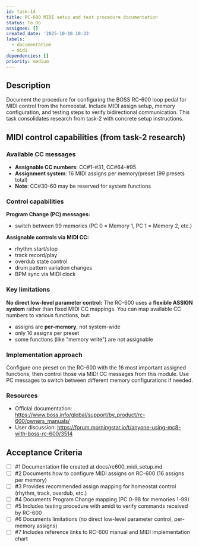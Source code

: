 ```yaml
---
id: task-14
title: RC-600 MIDI setup and test procedure documentation
status: To Do
assignee: []
created_date: '2025-10-10 10:33'
labels:
  - documentation
  - midi
dependencies: []
priority: medium
---
```


## Description

<!-- SECTION:DESCRIPTION:BEGIN -->
Document the procedure for configuring the BOSS RC-600 loop pedal for MIDI control from the homeostat. Include MIDI assign setup, memory configuration, and testing steps to verify bidirectional communication. This task consolidates research from task-2 with concrete setup instructions.

## MIDI control capabilities (from task-2 research)

### Available CC messages
- **Assignable CC numbers**: CC#1–#31, CC#64–#95
- **Assignment system**: 16 MIDI assigns per memory/preset (99 presets total)
- **Note**: CC#30-60 may be reserved for system functions

### Control capabilities

**Program Change (PC) messages:**
- switch between 99 memories (PC 0 = Memory 1, PC 1 = Memory 2, etc.)

**Assignable controls via MIDI CC:**
- rhythm start/stop
- track record/play
- overdub state control
- drum pattern variation changes
- BPM sync via MIDI clock

### Key limitations

**No direct low-level parameter control:**
The RC-600 uses a **flexible ASSIGN system** rather than fixed MIDI CC mappings. You can map available CC numbers to various functions, but:
- assigns are **per-memory**, not system-wide
- only 16 assigns per preset
- some functions (like "memory write") are not assignable

### Implementation approach

Configure one preset on the RC-600 with the 16 most important assigned functions, then control those via MIDI CC messages from this module. Use PC messages to switch between different memory configurations if needed.

### Resources

- Official documentation: https://www.boss.info/global/support/by_product/rc-600/owners_manuals/
- User discussion: https://forum.morningstar.io/t/anyone-using-mc8-with-boss-rc-600/3514
<!-- SECTION:DESCRIPTION:END -->

## Acceptance Criteria
<!-- AC:BEGIN -->
- [ ] #1 Documentation file created at docs/rc600_midi_setup.md
- [ ] #2 Documents how to configure MIDI assigns on RC-600 (16 assigns per memory)
- [ ] #3 Provides recommended assign mapping for homeostat control (rhythm, track, overdub, etc.)
- [ ] #4 Documents Program Change mapping (PC 0-98 for memories 1-99)
- [ ] #5 Includes testing procedure with amidi to verify commands received by RC-600
- [ ] #6 Documents limitations (no direct low-level parameter control, per-memory assigns)
- [ ] #7 Includes reference links to RC-600 manual and MIDI implementation chart
<!-- AC:END -->
